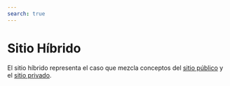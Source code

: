 ```yaml
---
search: true
---
```


# Sitio Híbrido

El sitio híbrido representa el caso que mezcla conceptos del [sitio público](public-site.md) y
el [sitio privado](private-site.md).

